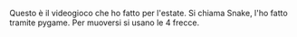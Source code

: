 Questo è il videogioco che ho fatto per l'estate. 
Si chiama Snake, l'ho fatto tramite pygame.
Per muoversi si usano le 4 frecce. 
